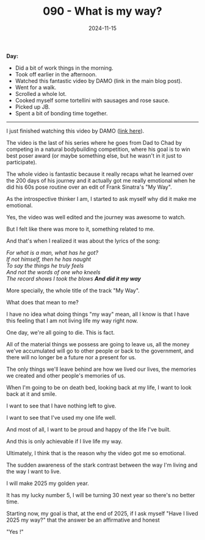 ﻿---
title: 090 - What is my way?
date: 2024-11-15
categories: ["daily"]
tags: posts

---
**Day:** 

- Did a bit of work things in the morning.
- Took off earlier in the afternoon.
- Watched this fantastic video by DAMO (link in the main blog post).
- Went for a walk.
- Scrolled a whole lot.
- Cooked myself some tortellini with sausages and rose sauce.
- Picked up JB.
- Spent a bit of bonding time together.
---
I just finished watching this video by DAMO ([link here](https://www.youtube.com/watch?v=9GZnGKk7nLg&t=922s)).

The video is the last of his series where he goes from Dad to Chad by competing in a natural bodybuilding competition, where his goal is to win best poser award (or maybe something else, but he wasn't in it just to participate).

The whole video is fantastic because it really recaps what he learned over the 200 days of his journey and it actually got me really emotional when he did his 60s pose routine over an edit of Frank Sinatra's "My Way".

As the introspective thinker I am, I started to ask myself why did it make me emotional.

Yes, the video was well edited and the journey was awesome to watch.

But I felt like there was more to it, something related to me.

And that's when I realized it was about the lyrics of the song:

*For what is a man, what has he got?  
If not himself, then he has naught  
To say the things he truly feels  
And not the words of one who kneels  
The record shows I took the blows*
***And did it my way***

More specially, the whole title of the track "My Way".

What does that mean to me?

I have no idea what doing things "my way" mean, all I know is that I have this feeling that I am not living life my way right now.

One day, we're all going to die. This is fact.

All of the material things we possess are going to leave us, all the money we've accumulated will go to other people or back to the government, and there will no longer be a future nor a present for us.

The only things we'll leave behind are how we lived our lives, the memories we created and other people's memories of us.

When I'm going to be on death bed, looking back at my life, I want to look back at it and smile.

I want to see that I have nothing left to give.

I want to see that I've used my one life well.

And most of all, I want to be proud and happy of the life I've built.

And this is only achievable if I live life my way.

Ultimately, I think that is the reason why the video got me so emotional.

The sudden awareness of the stark contrast between the way I'm living and the way I want to live.

I will make 2025 my golden year.

It has my lucky number 5, I will be turning 30 next year so there's no better time.

Starting now, my goal is that, at the end of 2025, if I ask myself "Have I lived 2025 my way?" that the answer be an affirmative and honest

"Yes !"
